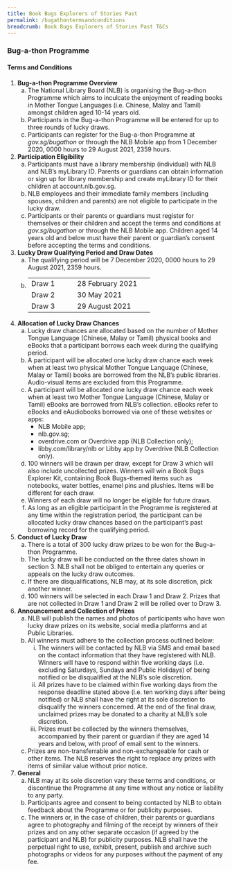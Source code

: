 ```yaml
---
title: Book Bugs Explorers of Stories Past
permalink: /bugathontermsandconditions
breadcrumb: Book Bugs Explorers of Stories Past T&Cs
---
```


### Bug-a-thon Programme
#### Terms and Conditions

<ol>
                                <li>
                                    <strong>Bug-a-thon Programme Overview</strong>
                                    <ol style="list-style: lower-alpha;">
                                        <li>The National Library Board (NLB) is organising the Bug-a-thon Programme which aims to inculcate the enjoyment of reading books in Mother Tongue Languages (i.e. Chinese, Malay and Tamil) amongst children aged 10-14 years old.</li>
                                        <li>Participants in the Bug-a-thon Programme will be entered for up to three rounds of lucky draws.</li>
                                        <li>
                                            Participants can register for the Bug-a-thon Programme at 
                                            <em>gov.sg/bugathon</em>
                                             or through the NLB Mobile app from 1 December 2020, 0000 hours to 29 August 2021, 2359 hours.
                                        </li>
                                    </ol>
                                </li>
                                <li>
                                    <strong>Participation Eligibility</strong>
                                    <ol style="list-style: lower-alpha;">
                                        <li>Participants must have a library membership (individual) with NLB and NLB’s myLibrary ID. Parents or guardians can obtain information or sign up for library membership and create myLibrary ID for their children at account.nlb.gov.sg.</li>
                                        <li>NLB employees and their immediate family members (including spouses, children and parents) are not eligible to participate in the lucky draw.</li>
                                        <li>
                                            Participants or their parents or guardians must register for themselves or their children and accept the terms and conditions at 
                                            <em>gov.sg/bugathon</em>
                                             or through the NLB Mobile app. Children aged 14 years old and below must have their parent or guardian’s consent before accepting the terms and conditions.
                                        </li>
                                    </ol>
                                </li>
                                <li>
                                    <strong>Lucky Draw Qualifying Period and Draw Dates</strong>
                                    <ol style="list-style: lower-alpha;">
                                        <li>The qualifying period will be 7 December 2020, 0000 hours to 29 August 2021, 2359 hours.</li>
                                        <li>
                                            <table>
                                                <tbody>
                                                    <tr>
                                                        <td width="90">Draw 1</td>
                                                        <td width="160">28 February 2021</td>
                                                    </tr>
                                                    <tr>
                                                        <td width="90">Draw 2</td>
                                                        <td width="160">30 May 2021</td>
                                                    </tr>
                                                    <tr>
                                                        <td width="90">Draw 3</td>
                                                        <td width="160">29 August 2021</td>
                                                    </tr>
                                                </tbody>
                                            </table>
                                        </li>
                                    </ol>
                                </li>
                                <li>
                                    <strong>Allocation of Lucky Draw Chances </strong>
                                    <ol style="list-style: lower-alpha;">
                                        <li>Lucky draw chances are allocated based on the number of Mother Tongue Language (Chinese, Malay or Tamil) physical books and eBooks that a participant borrows each week during the qualifying period.</li>
                                        <li>A participant will be allocated one lucky draw chance each week when at least two physical Mother Tongue Language (Chinese, Malay or Tamil) books are borrowed from the NLB’s public libraries. Audio-visual items are excluded from this Programme.</li>
                                        <li>
                                            A participant will be allocated one lucky draw chance each week when at least two Mother Tongue Language (Chinese, Malay or Tamil) eBooks are borrowed from NLB’s collection. eBooks refer to eBooks and eAudiobooks borrowed via one of these websites or apps:
                                            <ul>
                                                <li>NLB Mobile app;</li>
                                                <li>nlb.gov.sg;</li>
                                                <li>overdrive.com or Overdrive app (NLB Collection only);</li>
                                                <li>libby.com/library/nlb or Libby app by Overdrive (NLB Collection only).</li>
                                            </ul>
                                        </li>
                                        <li>100 winners will be drawn per draw, except for Draw 3 which will also include uncollected prizes. Winners will win a Book Bugs Explorer Kit, containing Book Bugs-themed items such as notebooks, water bottles, enamel pins and plushies. Items will be different for each draw.</li>
                                        <li>Winners of each draw will no longer be eligible for future draws.</li>
                                        <li>As long as an eligible participant in the Programme is registered at any time within the registration period, the participant can be allocated lucky draw chances based on the participant’s past borrowing record for the qualifying period.</li>
                                    </ol>
                                </li>
                                <li>
                                    <strong>Conduct of Lucky Draw</strong>
                                    <ol style="list-style: lower-alpha;">
                                        <li>There is a total of 300 lucky draw prizes to be won for the Bug-a-thon Programme.</li>
                                        <li>The lucky draw will be conducted on the three dates shown in section 3. NLB shall not be obliged to entertain any queries or appeals on the lucky draw outcomes.</li>
                                        <li>If there are disqualifications, NLB may, at its sole discretion, pick another winner.</li>
                                        <li>100 winners will be selected in each Draw 1 and Draw 2. Prizes that are not collected in Draw 1 and Draw 2 will be rolled over to Draw 3.</li>
                                    </ol>
                                </li>
                                <li>
                                    <strong>Announcement and Collection of Prizes</strong>
                                    <ol style="list-style: lower-alpha;">
                                        <li>NLB will publish the names and photos of participants who have won lucky draw prizes on its website, social media platforms and at Public Libraries.</li>
                                        <li>
                                            All winners must adhere to the collection process outlined below:
                                            <ol style="list-style: lower-roman;">
                                                <li>The winners will be contacted by NLB via SMS and email based on the contact information that they have registered with NLB. Winners will have to respond within five working days (i.e. excluding Saturdays, Sundays and Public Holidays) of being notified or be disqualified at the NLB’s sole discretion.</li>
                                                <li>All prizes have to be claimed within five working days from the response deadline stated above (i.e. ten working days after being notified) or NLB shall have the right at its sole discretion to disqualify the winners concerned. At the end of the final draw, unclaimed prizes may be donated to a charity at NLB’s sole discretion.</li>
                                                <li>Prizes must be collected by the winners themselves, accompanied by their parent or guardian if they are aged 14 years and below, with proof of email sent to the winners.</li>
                                            </ol>
                                        </li>
                                        <li>Prizes are non-transferrable and non-exchangeable for cash or other items. The NLB reserves the right to replace any prizes with items of similar value without prior notice.</li>
                                    </ol>
                                </li>
                                <li>
                                    <strong>General</strong>
                                    <ol style="list-style: lower-alpha;">
                                        <li>NLB may at its sole discretion vary these terms and conditions, or discontinue the Programme at any time without any notice or liability to any party.</li>
                                        <li>Participants agree and consent to being contacted by NLB to obtain feedback about the Programme or for publicity purposes.</li>
                                        <li>The winners or, in the case of children, their parents or guardians agree to photography and filming of the receipt by winners of their prizes and on any other separate occasion (if agreed by the participant and NLB) for publicity purposes. NLB shall have the perpetual right to use, exhibit, present, publish and archive such photographs or videos for any purposes without the payment of any fee.</li>
                                    </ol>
                                </li>
                            </ol>
